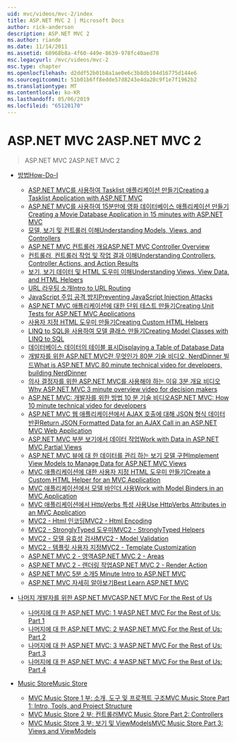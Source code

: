 ```yaml
---
uid: mvc/videos/mvc-2/index
title: ASP.NET MVC 2 | Microsoft Docs
author: rick-anderson
description: ASP.NET MVC 2
ms.author: riande
ms.date: 11/14/2011
ms.assetid: 68968b8a-4f60-449e-8639-978fc40aed70
msc.legacyurl: /mvc/videos/mvc-2
msc.type: chapter
ms.openlocfilehash: d2ddf52b01b8a1ae0e6c3b8db104d16775d144e6
ms.sourcegitcommit: 51b01b6ff8edde57d8243e4da28c9f1e7f1962b2
ms.translationtype: MT
ms.contentlocale: ko-KR
ms.lasthandoff: 05/06/2019
ms.locfileid: "65120170"
---
```

# <a name="aspnet-mvc-2"></a><span data-ttu-id="1ff8e-103">ASP.NET MVC 2</span><span class="sxs-lookup"><span data-stu-id="1ff8e-103">ASP.NET MVC 2</span></span>

> <span data-ttu-id="1ff8e-104">ASP.NET MVC 2</span><span class="sxs-lookup"><span data-stu-id="1ff8e-104">ASP.NET MVC 2</span></span>

- [<span data-ttu-id="1ff8e-105">방법</span><span class="sxs-lookup"><span data-stu-id="1ff8e-105">How-Do-I</span></span>](how-do-i/index.md)

    - [<span data-ttu-id="1ff8e-106">ASP.NET MVC를 사용하여 Tasklist 애플리케이션 만들기</span><span class="sxs-lookup"><span data-stu-id="1ff8e-106">Creating a Tasklist Application with ASP.NET MVC</span></span>](how-do-i/creating-a-tasklist-application-with-aspnet-mvc.md)
    - [<span data-ttu-id="1ff8e-107">ASP.NET MVC를 사용하여 15분만에 영화 데이터베이스 애플리케이션 만들기</span><span class="sxs-lookup"><span data-stu-id="1ff8e-107">Creating a Movie Database Application in 15 minutes with ASP.NET MVC</span></span>](how-do-i/creating-a-movie-database-application-in-15-minutes-with-aspnet-mvc.md)
    - [<span data-ttu-id="1ff8e-108">모델, 보기 및 컨트롤러 이해</span><span class="sxs-lookup"><span data-stu-id="1ff8e-108">Understanding Models, Views, and Controllers</span></span>](how-do-i/understanding-models-views-and-controllers.md)
    - [<span data-ttu-id="1ff8e-109">ASP.NET MVC 컨트롤러 개요</span><span class="sxs-lookup"><span data-stu-id="1ff8e-109">ASP.NET MVC Controller Overview</span></span>](how-do-i/aspnet-mvc-controller-overview.md)
    - [<span data-ttu-id="1ff8e-110">컨트롤러, 컨트롤러 작업 및 작업 결과 이해</span><span class="sxs-lookup"><span data-stu-id="1ff8e-110">Understanding Controllers, Controller Actions, and Action Results</span></span>](how-do-i/understanding-controllers-controller-actions-and-action-results.md)
    - [<span data-ttu-id="1ff8e-111">보기, 보기 데이터 및 HTML 도우미 이해</span><span class="sxs-lookup"><span data-stu-id="1ff8e-111">Understanding Views, View Data, and HTML Helpers</span></span>](how-do-i/understanding-views-view-data-and-html-helpers.md)
    - [<span data-ttu-id="1ff8e-112">URL 라우팅 소개</span><span class="sxs-lookup"><span data-stu-id="1ff8e-112">Intro to URL Routing</span></span>](how-do-i/an-introduction-to-url-routing.md)
    - [<span data-ttu-id="1ff8e-113">JavaScript 주입 공격 방지</span><span class="sxs-lookup"><span data-stu-id="1ff8e-113">Preventing JavaScript Injection Attacks</span></span>](how-do-i/preventing-javascript-injection-attacks.md)
    - [<span data-ttu-id="1ff8e-114">ASP.NET MVC 애플리케이션에 대한 단위 테스트 만들기</span><span class="sxs-lookup"><span data-stu-id="1ff8e-114">Creating Unit Tests for ASP.NET MVC Applications</span></span>](how-do-i/creating-unit-tests-for-aspnet-mvc-applications.md)
    - [<span data-ttu-id="1ff8e-115">사용자 지정 HTML 도우미 만들기</span><span class="sxs-lookup"><span data-stu-id="1ff8e-115">Creating Custom HTML Helpers</span></span>](how-do-i/creating-custom-html-helpers.md)
    - [<span data-ttu-id="1ff8e-116">LINQ to SQL을 사용하여 모델 클래스 만들기</span><span class="sxs-lookup"><span data-stu-id="1ff8e-116">Creating Model Classes with LINQ to SQL</span></span>](how-do-i/creating-model-classes-with-linq-to-sql.md)
    - [<span data-ttu-id="1ff8e-117">데이터베이스 데이터의 테이블 표시</span><span class="sxs-lookup"><span data-stu-id="1ff8e-117">Displaying a Table of Database Data</span></span>](how-do-i/displaying-a-table-of-database-data.md)
    - [<span data-ttu-id="1ff8e-118">개발자를 위한 ASP.NET MVC란 무엇인가 80분 기술 비디오, NerdDinner 빌드</span><span class="sxs-lookup"><span data-stu-id="1ff8e-118">What is ASP.NET MVC 80 minute technical video for developers, building NerdDinner</span></span>](how-do-i/what-is-aspnet-mvc-80-minute-technical-video-for-developers-building-nerddinner.md)
    - [<span data-ttu-id="1ff8e-119">의사 결정자를 위한 ASP.NET MVC를 사용해야 하는 이유 3분 개요 비디오</span><span class="sxs-lookup"><span data-stu-id="1ff8e-119">Why ASP.NET MVC 3 minute overview video for decision makers</span></span>](how-do-i/why-aspnet-mvc-3-minute-overview-video-for-decision-makers.md)
    - [<span data-ttu-id="1ff8e-120">ASP.NET MVC: 개발자를 위한 방법 10 분 기술 비디오</span><span class="sxs-lookup"><span data-stu-id="1ff8e-120">ASP.NET MVC: How 10 minute technical video for developers</span></span>](how-do-i/aspnet-mvc-how-10-minute-technical-video-for-developers.md)
    - [<span data-ttu-id="1ff8e-121">ASP.NET MVC 웹 애플리케이션에서 AJAX 호출에 대해 JSON 형식 데이터 반환</span><span class="sxs-lookup"><span data-stu-id="1ff8e-121">Return JSON Formatted Data for an AJAX Call in an ASP.NET MVC Web Application</span></span>](how-do-i/how-do-i-return-json-formatted-data-for-an-ajax-call-in-an-aspnet-mvc-web-application.md)
    - [<span data-ttu-id="1ff8e-122">ASP.NET MVC 부분 보기에서 데이터 작업</span><span class="sxs-lookup"><span data-stu-id="1ff8e-122">Work with Data in ASP.NET MVC Partial Views</span></span>](how-do-i/how-do-i-work-with-data-in-aspnet-mvc-partial-views.md)
    - [<span data-ttu-id="1ff8e-123">ASP.NET MVC 뷰에 대 한 데이터를 관리 하는 보기 모델 구현</span><span class="sxs-lookup"><span data-stu-id="1ff8e-123">Implement View Models to Manage Data for ASP.NET MVC Views</span></span>](how-do-i/how-do-i-implement-view-models-to-manage-data-for-aspnet-mvc-views.md)
    - [<span data-ttu-id="1ff8e-124">MVC 애플리케이션에 대한 사용자 지정 HTML 도우미 만들기</span><span class="sxs-lookup"><span data-stu-id="1ff8e-124">Create a Custom HTML Helper for an MVC Application</span></span>](how-do-i/how-do-i-create-a-custom-html-helper-for-an-mvc-application.md)
    - [<span data-ttu-id="1ff8e-125">MVC 애플리케이션에서 모델 바인더 사용</span><span class="sxs-lookup"><span data-stu-id="1ff8e-125">Work with Model Binders in an MVC Application</span></span>](how-do-i/how-do-i-work-with-model-binders-in-an-mvc-application.md)
    - [<span data-ttu-id="1ff8e-126">MVC 애플리케이션에서 HttpVerbs 특성 사용</span><span class="sxs-lookup"><span data-stu-id="1ff8e-126">Use HttpVerbs Attributes in an MVC Application</span></span>](how-do-i/how-do-i-use-httpverbs-attributes-in-an-mvc-application.md)
    - [<span data-ttu-id="1ff8e-127">MVC2 - Html 인코딩</span><span class="sxs-lookup"><span data-stu-id="1ff8e-127">MVC2 - Html Encoding</span></span>](how-do-i/mvc2-html-encoding.md)
    - [<span data-ttu-id="1ff8e-128">MVC2 - StronglyTyped 도우미</span><span class="sxs-lookup"><span data-stu-id="1ff8e-128">MVC2 - StronglyTyped Helpers</span></span>](how-do-i/mvc2-stronglytyped-helpers.md)
    - [<span data-ttu-id="1ff8e-129">MVC2 - 모델 유효성 검사</span><span class="sxs-lookup"><span data-stu-id="1ff8e-129">MVC2 - Model Validation</span></span>](how-do-i/mvc2-model-validation.md)
    - [<span data-ttu-id="1ff8e-130">MVC2 - 템플릿 사용자 지정</span><span class="sxs-lookup"><span data-stu-id="1ff8e-130">MVC2 - Template Customization</span></span>](how-do-i/mvc2-template-customization.md)
    - [<span data-ttu-id="1ff8e-131">ASP.NET MVC 2 - 영역</span><span class="sxs-lookup"><span data-stu-id="1ff8e-131">ASP.NET MVC 2 - Areas</span></span>](how-do-i/aspnet-mvc-2-areas.md)
    - [<span data-ttu-id="1ff8e-132">ASP.NET MVC 2 - 렌더링 작업</span><span class="sxs-lookup"><span data-stu-id="1ff8e-132">ASP.NET MVC 2 - Render Action</span></span>](how-do-i/aspnet-mvc-2-render-action.md)
    - [<span data-ttu-id="1ff8e-133">ASP.NET MVC 5분 소개</span><span class="sxs-lookup"><span data-stu-id="1ff8e-133">5 Minute Intro to ASP.NET MVC</span></span>](how-do-i/5-minute-introduction-to-aspnet-mvc.md)
    - [<span data-ttu-id="1ff8e-134">ASP.NET MVC 자세히 알아보기</span><span class="sxs-lookup"><span data-stu-id="1ff8e-134">Best Learn ASP.NET MVC</span></span>](how-do-i/how-to-best-learn-asp-net-mvc.md)
- [<span data-ttu-id="1ff8e-135">나머지 개발자를 위한 ASP.NET MVC</span><span class="sxs-lookup"><span data-stu-id="1ff8e-135">ASP.NET MVC For the Rest of Us</span></span>](aspnet-mvc-for-the-rest-of-us/index.md)

    - [<span data-ttu-id="1ff8e-136">나머지에 대 한 ASP.NET MVC: 1 부</span><span class="sxs-lookup"><span data-stu-id="1ff8e-136">ASP.NET MVC For the Rest of Us: Part 1</span></span>](aspnet-mvc-for-the-rest-of-us/aspnet-mvc-for-the-rest-of-us-part-1.md)
    - [<span data-ttu-id="1ff8e-137">나머지에 대 한 ASP.NET MVC: 2 부</span><span class="sxs-lookup"><span data-stu-id="1ff8e-137">ASP.NET MVC For the Rest of Us: Part 2</span></span>](aspnet-mvc-for-the-rest-of-us/aspnet-mvc-for-the-rest-of-us-part-2.md)
    - [<span data-ttu-id="1ff8e-138">나머지에 대 한 ASP.NET MVC: 3 부</span><span class="sxs-lookup"><span data-stu-id="1ff8e-138">ASP.NET MVC For the Rest of Us: Part 3</span></span>](aspnet-mvc-for-the-rest-of-us/aspnet-mvc-for-the-rest-of-us-part-3.md)
    - [<span data-ttu-id="1ff8e-139">나머지에 대 한 ASP.NET MVC: 4 부</span><span class="sxs-lookup"><span data-stu-id="1ff8e-139">ASP.NET MVC For the Rest of Us: Part 4</span></span>](aspnet-mvc-for-the-rest-of-us/aspnet-mvc-for-the-rest-of-us-part-4.md)
- [<span data-ttu-id="1ff8e-140">Music Store</span><span class="sxs-lookup"><span data-stu-id="1ff8e-140">Music Store</span></span>](music-store/index.md)

    - [<span data-ttu-id="1ff8e-141">MVC Music Store 1 부: 소개, 도구 및 프로젝트 구조</span><span class="sxs-lookup"><span data-stu-id="1ff8e-141">MVC Music Store Part 1: Intro, Tools, and Project Structure</span></span>](music-store/mvc-music-store-part-1-intro-tools-and-project-structure.md)
    - [<span data-ttu-id="1ff8e-142">MVC Music Store 2 부: 컨트롤러</span><span class="sxs-lookup"><span data-stu-id="1ff8e-142">MVC Music Store Part 2: Controllers</span></span>](music-store/mvc-music-store-part-2-controllers.md)
    - [<span data-ttu-id="1ff8e-143">MVC Music Store 3 부: 보기 및 ViewModels</span><span class="sxs-lookup"><span data-stu-id="1ff8e-143">MVC Music Store Part 3: Views and ViewModels</span></span>](music-store/mvc-music-store-part-3-views-and-viewmodels.md)
